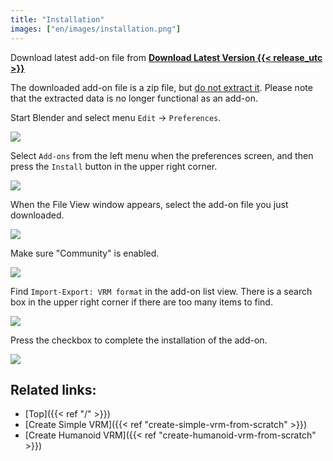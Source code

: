 ```yaml
---
title: "Installation"
images: ["en/images/installation.png"]
---
```


Download latest add-on file from **[Download Latest Version {{< release_utc >}}](https://github.com/saturday06/VRM-Addon-for-Blender/raw/release-archive/VRM_Addon_for_Blender-release.zip)**

The downloaded add-on file is a zip file, but <u>do not extract it</u>. Please note that the extracted data is no longer functional as an add-on.

Start Blender and select menu `Edit` → `Preferences`.

![](../images/installation1.png)

Select `Add-ons` from the left menu when the preferences screen, and then press the `Install` button in the upper right corner.

![](../images/installation2.png)

When the File View window appears, select the add-on file you just downloaded.

![](../images/installation3.png)

Make sure "Community" is enabled.

![](../images/installation4.png?1)

Find `Import-Export: VRM format` in the add-on list view. There is a search box in the upper right corner if there are too many items to find.

![](../images/installation5.png?1)

Press the checkbox to complete the installation of the add-on.

![](../images/installation6.png)

## Related links:

- [Top]({{< ref "/" >}})
- [Create Simple VRM]({{< ref "create-simple-vrm-from-scratch" >}})
- [Create Humanoid VRM]({{< ref "create-humanoid-vrm-from-scratch" >}})
